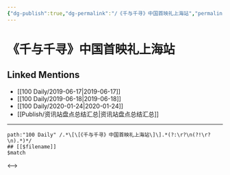 ```yaml
---
{"dg-publish":true,"dg-permalink":"/《千与千寻》中国首映礼上海站","permalink":"/《千与千寻》中国首映礼上海站/","created":"2023-03-26T21:07:34.233+08:00","updated":"2023-03-26T21:07:34.706+08:00"}
---
```


# 《千与千寻》中国首映礼上海站

## Linked Mentions
- [[100 Daily/2019-06-17\|2019-06-17]]
- [[100 Daily/2019-06-18\|2019-06-18]]
- [[100 Daily/2020-01-24\|2020-01-24]]
- [[Publish/资讯站盘点总结汇总\|资讯站盘点总结汇总]]


---

```expander
path:"100 Daily" /.*\[\[《千与千寻》中国首映礼上海站\]\].*(?:\r?\n(?!\r?\n).*)*/
## [[$filename]]
$match
```

<-->